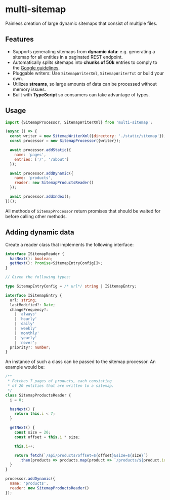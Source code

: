 # multi-sitemap

Painless creation of large dynamic sitemaps that consist of multiple files.

## Features
 - Supports generating sitemaps from **dynamic data**: e.g. generating a sitemap for all entities in a paginated REST endpoint.
 - Automatically splits sitemaps into **chunks of 50k** entries to comply to the [Google guidelines](https://support.google.com/webmasters/answer/183668#sitemapformat).
 - Pluggable writers: Use `SitemapWriterXml`, `SitemapWriterTxt` or build your own.
 - Utilizes **streams**, so large amounts of data can be processed without memory issues.
 - Built with **TypeScript** so consumers can take advantage of types.

## Usage

```js
import {SitemapProcessor, SitemapWriterXml} from 'multi-sitemap';

(async () => {
  const writer = new SitemapWriterXml({directory: './static/sitemap'});
  const processor = new SitemapProcessor({writer});

  await processor.addStatic({
    name: 'pages',
    entries: ['/', '/about']
  });

  await processor.addDynamic({
    name: 'products',
    reader: new SitemapProductsReader()
  });

  await processor.addIndex();
})();


 ```

All methods of `SitemapProcessor` return promises that should be waited for before calling other methods.

## Adding dynamic data

Create a reader class that implements the following interface:

```ts
interface ISitemapReader {
  hasNext(): boolean;
  getNext(): Promise<SitemapEntryConfig[]>;
}

// Given the following types:

type SitemapEntryConfig = /* url*/ string | ISitemapEntry;

interface ISitemapEntry {
  url: string;
  lastModified?: Date;
  changeFrequency?:
    | 'always'
    | 'hourly'
    | 'daily'
    | 'weekly'
    | 'monthly'
    | 'yearly'
    | 'never';
  priority?: number;
}
```

An instance of such a class can be passed to the sitemap processor. An example would be:

```js
/**
 * Fetches 7 pages of products, each consisting
 * of 20 entities that are written to a sitemap.
 */
class SitemapProductsReader {
  i = 0;

  hasNext() {
    return this.i < 7;
  }

  getNext() {
    const size = 20;
    const offset = this.i * size;

    this.i++;

    return fetch(`/api/products?offset=${offset}&size=${size}`)
      .then(products => products.map(product => `/products/${product.id}`))
  }
}

processor.addDynamic({
  name: 'products',
  reader: new SitemapProductsReader()
});
```
